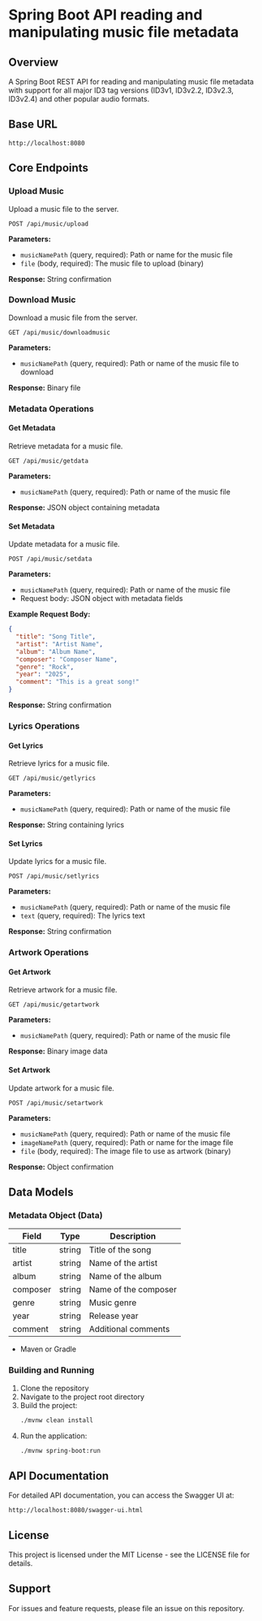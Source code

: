 
# Spring Boot API reading and manipulating music file metadata





## Overview

A Spring Boot REST API for reading and manipulating music file metadata with support for all major ID3 tag versions (ID3v1, ID3v2.2, ID3v2.3, ID3v2.4) and other popular audio formats.

## Base URL

```
http://localhost:8080
```

## Core Endpoints

### Upload Music

Upload a music file to the server.

```
POST /api/music/upload
```

**Parameters:**
- `musicNamePath` (query, required): Path or name for the music file
- `file` (body, required): The music file to upload (binary)

**Response:** String confirmation

### Download Music

Download a music file from the server.

```
GET /api/music/downloadmusic
```

**Parameters:**
- `musicNamePath` (query, required): Path or name of the music file to download

**Response:** Binary file

### Metadata Operations

#### Get Metadata

Retrieve metadata for a music file.

```
GET /api/music/getdata
```

**Parameters:**
- `musicNamePath` (query, required): Path or name of the music file

**Response:** JSON object containing metadata

#### Set Metadata

Update metadata for a music file.

```
POST /api/music/setdata
```

**Parameters:**
- `musicNamePath` (query, required): Path or name of the music file
- Request body: JSON object with metadata fields

**Example Request Body:**
```json
{
  "title": "Song Title",
  "artist": "Artist Name",
  "album": "Album Name",
  "composer": "Composer Name",
  "genre": "Rock",
  "year": "2025",
  "comment": "This is a great song!"
}
```

**Response:** String confirmation

### Lyrics Operations

#### Get Lyrics

Retrieve lyrics for a music file.

```
GET /api/music/getlyrics
```

**Parameters:**
- `musicNamePath` (query, required): Path or name of the music file

**Response:** String containing lyrics

#### Set Lyrics

Update lyrics for a music file.

```
POST /api/music/setlyrics
```

**Parameters:**
- `musicNamePath` (query, required): Path or name of the music file
- `text` (query, required): The lyrics text

**Response:** String confirmation

### Artwork Operations

#### Get Artwork

Retrieve artwork for a music file.

```
GET /api/music/getartwork
```

**Parameters:**
- `musicNamePath` (query, required): Path or name of the music file

**Response:** Binary image data

#### Set Artwork

Update artwork for a music file.

```
POST /api/music/setartwork
```

**Parameters:**
- `musicNamePath` (query, required): Path or name of the music file
- `imageNamePath` (query, required): Path or name for the image file
- `file` (body, required): The image file to use as artwork (binary)

**Response:** Object confirmation

## Data Models

### Metadata Object (Data)

| Field | Type | Description |
|-------|------|-------------|
| title | string | Title of the song |
| artist | string | Name of the artist |
| album | string | Name of the album |
| composer | string | Name of the composer |
| genre | string | Music genre |
| year | string | Release year |
| comment | string | Additional comments |

- Maven or Gradle

### Building and Running

1. Clone the repository
2. Navigate to the project root directory
3. Build the project:
   ```bash
   ./mvnw clean install
   ```
4. Run the application:
   ```bash
   ./mvnw spring-boot:run
   ```

## API Documentation

For detailed API documentation, you can access the Swagger UI at:

```
http://localhost:8080/swagger-ui.html
```

## License

This project is licensed under the MIT License - see the LICENSE file for details.

## Support

For issues and feature requests, please file an issue on this repository.
